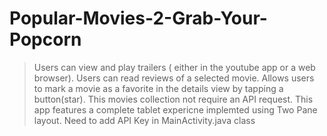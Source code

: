 # Popular-Movies-2-Grab-Your-Popcorn

>Users can view and play trailers ( either in the youtube app or a web browser).
>Users can read reviews of a selected movie.
Allows users to mark a movie as a favorite in the details view by tapping a button(star). This movies collection not require an API request.
This app features a complete tablet expericne implemted using Two Pane layout.
Need to add API Key in MainActivity.java class
  

